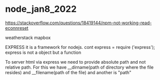 # node_jan8_2022
https://stackoverflow.com/questions/18419144/npm-not-working-read-econnreset

weatherstack
mapbox


EXPRESS
it is a framework for nodejs.
cont express = require ('express');
express is not a object  but a function

To server html via express we need to provide absolute path and not relative path.
For this we have __dirname(path of directory where the file resides) and __filename(path of the file)
and another is "path"